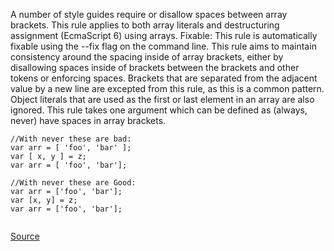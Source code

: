 A number of style guides require or disallow spaces between array brackets. This rule applies to both array literals and destructuring assignment (EcmaScript 6) using arrays.
Fixable: This rule is automatically fixable using the --fix flag on the command line.
This rule aims to maintain consistency around the spacing inside of array brackets, either by disallowing spaces inside of brackets between the brackets and other tokens or enforcing spaces. Brackets that are separated from the adjacent value by a new line are excepted from this rule, as this is a common pattern. Object literals that are used as the first or last element in an array are also ignored.
This rule takes one argument which can be defined as (always, never) have spaces in array brackets.

```
//With never these are bad:
var arr = [ 'foo', 'bar' ];
var [ x, y ] = z;
var arr = [ 'foo', 'bar'];

//With never these are Good:
var arr = ['foo', 'bar'];
var [x, y] = z;
var arr = ['foo', 'bar'];


```

[Source](http://eslint.org/docs/rules/array-bracket-spacing)
